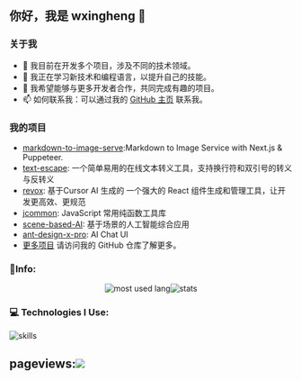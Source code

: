 ## 你好，我是 wxingheng 👋

### 关于我
- 🔭 我目前在开发多个项目，涉及不同的技术领域。
- 🌱 我正在学习新技术和编程语言，以提升自己的技能。
- 👯 我希望能够与更多开发者合作，共同完成有趣的项目。
- 📫 如何联系我：可以通过我的 [GitHub 主页](https://github.com/wxingheng) 联系我。


### 我的项目
- [markdown-to-image-serve](https://github.com/wxingheng/markdown-to-image-serve):Markdown to Image Service with Next.js & Puppeteer.
- [text-escape](https://github.com/wxingheng/text-escape): 一个简单易用的在线文本转义工具，支持换行符和双引号的转义与反转义
- [revox](https://github.com/wxingheng/revox): 基于Cursor AI 生成的 一个强大的 React 组件生成和管理工具，让开发更高效、更规范
- [jcommon](https://github.com/wxingheng/jcommon): JavaScript 常用纯函数工具库
- [scene-based-AI](https://github.com/wxingheng/scene-based-AI): 基于场景的人工智能综合应用
- [ant-design-x-pro](https://github.com/wxingheng/ant-design-x-pro): AI Chat UI
- [更多项目](https://github.com/wxingheng?tab=repositories) 请访问我的 GitHub 仓库了解更多。

### 🏀Info:

<div style="display:flex;justify-content:center;">
    <img src="https://github-readme-stats.vercel.app/api/top-langs/?username=wxingheng&layout=donut&hide=jupyter%20notebook" alt="most used lang" </img>
    <img src="https://github-readme-stats.vercel.app/api?username=wxingheng&show_icons=true" alt="stats" </img>
</div>

### 💻 Technologies  I Use:

![skills](https://skillicons.dev/icons?perline=14&i=html,css,javascript,typescript,d3,ai,dart,react,vue,angular,flutter,electron,nuxtjs,vite,webpack,babel,nodejs,express,python,java,bash,md,fastapi,nestjs,sqlite,mysql,git,github,docker,linux,ubuntu,postman,vscode,pycharm)


## pageviews:![](https://count.getloli.com/@wxingheng?name=wxingheng&theme=capoo-2&padding=7&offset=0&align=top&scale=1&pixelated=1&darkmode=auto)
